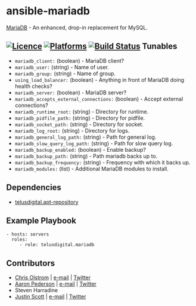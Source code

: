 # ansible-mariadb

[MariaDB](https://mariadb.org/) - An enhanced, drop-in replacement for MySQL.

[![Licence](https://img.shields.io/badge/Licence-MIT-blue.svg)](https://tldrlegal.com/license/mit-license)
[![Platforms](http://img.shields.io/badge/platforms-ubuntu-lightgrey.svg?style=flat)](#)
[![Build Status](https://travis-ci.org/telusdigital/ansible-mariadb.svg)](https://travis-ci.org/telusdigital/ansible-mariadb)
Tunables
--------

* `mariadb_client:` (boolean) - MariaDB client?
* `mariadb_user:` (string) - Name of user.
* `mariadb_group:` (string) - Name of group.
* `using_load_balancer:` (boolean) - Anything in front of MariaDB doing health checks?
* `mariadb_server:` (boolean) - MariaDB server?
* `mariadb_accepts_external_connections:` (boolean) - Accept external connections?
* `mariadb_runtime_root:` (string) - Directory for runtime.
* `mariadb_pidfile_path:` (string) - Directory for pidfile.
* `mariadb_socket_path:` (string) - Directory for socket.
* `mariadb_log_root:` (string) - Directory for logs.
* `mariadb_general_log_path:` (string) - Path for general log.
* `mariadb_slow_query_log_path:` (string) - Path for slow query log.
* `mariadb_backup_enabled:` (boolean) - Enable backup?
* `mariadb_backup_path:` (string) - Path mariadb backs up to.
* `mariadb_backup_frequency:` (string) - Frequency with which it backs up.
* `mariadb_modules:` (list) - Additional MariaDB modules to install.

Dependencies
------------
* [telusdigital.apt-repository](https://github.com/telusdigital/ansible-apt-repository/)

Example Playbook
----------------
    - hosts: servers
      roles:
         - role: telusdigital.mariadb


Contributors
------------
* [Chris Olstrom](https://colstrom.github.io/) | [e-mail](mailto:chris@olstrom.com) | [Twitter](https://twitter.com/ChrisOlstrom)
* [Aaron Pederson](https://aaronpederson.github.io) | [e-mail](mailto:aaronpederson@gmail.com) | [Twitter](https://twitter.com/GunFuSamurai) 
* Steven Harradine 
* [Justin Scott](https://jvscott.net) | [e-mail](mailto:jvscott@gmail.com) | [Twitter](https://twitter.com/AKindlyOrc)
